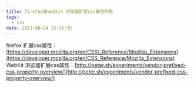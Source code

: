 ```yaml
---
title: firefox和webkit 浏览器扩展css属性列表
tags:
  - css
date: 2011-08-24 15:51:35
---
```


firefox 扩展css属性：[https://developer.mozilla.org/en/CSS\_Reference/Mozilla\_Extensions](https://developer.mozilla.org/en/CSS_Reference/Mozilla_Extensions) WebKit 浏览器扩展css属性：[http://peter.sh/experiments/vendor-prefixed-css-property-overview/](http://peter.sh/experiments/vendor-prefixed-css-property-overview/) 
